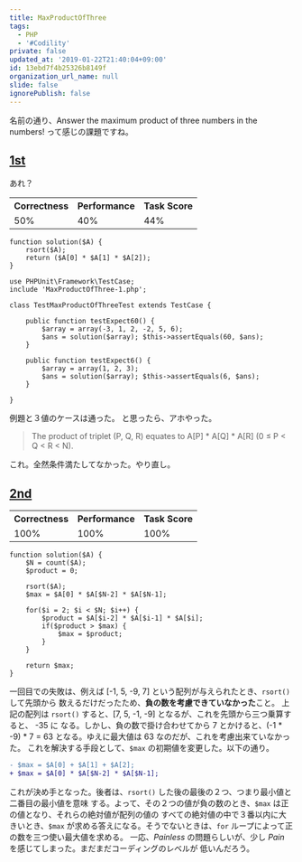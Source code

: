 ```yaml
---
title: MaxProductOfThree
tags:
  - PHP
  - '#Codility'
private: false
updated_at: '2019-01-22T21:40:04+09:00'
id: 13ebd7f4b25326b8149f
organization_url_name: null
slide: false
ignorePublish: false
---
```

名前の通り、Answer the maximum product of three numbers in the numbers! って感じの課題ですね。

## [1st][a]

あれ？

<table>
    <tr><th>Correctness</th><th>Performance</th><th>Task Score</th></tr>
    <tr>
        <td>50%</td>
        <td>40%</td>
        <td>44%</td>
    </tr>
</table>

```php:MaxProductOfThree-1.php
function solution($A) {
    rsort($A);
    return ($A[0] * $A[1] * $A[2]);
}
```

```php:TestMaxProductOfThree-1.php
use PHPUnit\Framework\TestCase;
include 'MaxProductOfThree-1.php';

class TestMaxProductOfThreeTest extends TestCase {

    public function testExpect60() {
        $array = array(-3, 1, 2, -2, 5, 6);
        $ans = solution($array); $this->assertEquals(60, $ans);
    }

    public function testExpect6() {
        $array = array(1, 2, 3);
        $ans = solution($array); $this->assertEquals(6, $ans);
    }

}
```

例題と３値のケースは通った。
と思ったら、アホやった。

> The product of triplet (P, Q, R) equates to A[P] * A[Q] * A[R] (0 ≤ P < Q < R < N).

これ。全然条件満たしてなかった。やり直し。

## [2nd][b]

<table>
    <tr><th>Correctness</th><th>Performance</th><th>Task Score</th></tr>
    <tr>
        <td>100%</td>
        <td>100%</td>
        <td>100%</td>
    </tr>
</table>

```php:MaxProductOfThree-2.php
function solution($A) {
    $N = count($A);
    $product = 0;

    rsort($A);
    $max = $A[0] * $A[$N-2] * $A[$N-1];

    for($i = 2; $i < $N; $i++) {
        $product = $A[$i-2] * $A[$i-1] * $A[$i];
        if($product > $max) {
            $max = $product;
        }
    }

    return $max;
}
```

  一回目での失敗は、例えば [-1, 5, -9, 7] という配列が与えられたとき、`rsort()` して先頭から
数えるだけだったため、**負の数を考慮できていなかった**こと。
上記の配列は `rsort()` すると、[7, 5, -1, -9] となるが、これを先頭から三つ乗算すると、 -35 に
なる。しかし、負の数で掛け合わせてから 7 とかけると、(-1 * -9) * 7 = 63 となる。ゆえに最大値は
63 なのだが、これを考慮出来ていなかった。
  これを解決する手段として、`$max` の初期値を変更した。以下の通り。

```diff
- $max = $A[0] + $A[1] + $A[2];
+ $max = $A[0] * $A[$N-2] * $A[$N-1];
```

これが決め手となった。後者は、`rsort()` した後の最後の２つ、つまり最小値と二番目の最小値を意味
する。よって、その２つの値が負の数のとき、`$max` は正の値となり、それらの絶対値が配列の値の
すべての絶対値の中で３番以内に大きいとき、`$max` が求める答えになる。そうでないときは、`for` 
ループによって正の数を三つ使い最大値を求める。
  一応、*Painless* の問題らしいが、少し *Pain* を感じてしまった。まだまだコーディングのレベルが
低いんだろう。

<!-- 以下、参考 URL -->
[a]: https://app.codility.com/demo/results/training42E963-FVV/
[b]: https://app.codility.com/demo/results/trainingDE8A4J-HEF/

